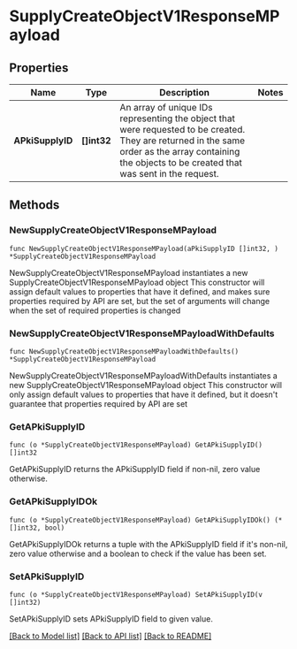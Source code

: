 # SupplyCreateObjectV1ResponseMPayload

## Properties

Name | Type | Description | Notes
------------ | ------------- | ------------- | -------------
**APkiSupplyID** | **[]int32** | An array of unique IDs representing the object that were requested to be created.  They are returned in the same order as the array containing the objects to be created that was sent in the request. | 

## Methods

### NewSupplyCreateObjectV1ResponseMPayload

`func NewSupplyCreateObjectV1ResponseMPayload(aPkiSupplyID []int32, ) *SupplyCreateObjectV1ResponseMPayload`

NewSupplyCreateObjectV1ResponseMPayload instantiates a new SupplyCreateObjectV1ResponseMPayload object
This constructor will assign default values to properties that have it defined,
and makes sure properties required by API are set, but the set of arguments
will change when the set of required properties is changed

### NewSupplyCreateObjectV1ResponseMPayloadWithDefaults

`func NewSupplyCreateObjectV1ResponseMPayloadWithDefaults() *SupplyCreateObjectV1ResponseMPayload`

NewSupplyCreateObjectV1ResponseMPayloadWithDefaults instantiates a new SupplyCreateObjectV1ResponseMPayload object
This constructor will only assign default values to properties that have it defined,
but it doesn't guarantee that properties required by API are set

### GetAPkiSupplyID

`func (o *SupplyCreateObjectV1ResponseMPayload) GetAPkiSupplyID() []int32`

GetAPkiSupplyID returns the APkiSupplyID field if non-nil, zero value otherwise.

### GetAPkiSupplyIDOk

`func (o *SupplyCreateObjectV1ResponseMPayload) GetAPkiSupplyIDOk() (*[]int32, bool)`

GetAPkiSupplyIDOk returns a tuple with the APkiSupplyID field if it's non-nil, zero value otherwise
and a boolean to check if the value has been set.

### SetAPkiSupplyID

`func (o *SupplyCreateObjectV1ResponseMPayload) SetAPkiSupplyID(v []int32)`

SetAPkiSupplyID sets APkiSupplyID field to given value.



[[Back to Model list]](../README.md#documentation-for-models) [[Back to API list]](../README.md#documentation-for-api-endpoints) [[Back to README]](../README.md)


